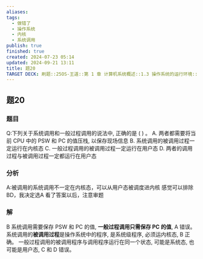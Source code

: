 ```yaml
---
aliases: 
tags:
  - 做错了
  - 操作系统
  - 内核
  - 系统调用
publish: true
finished: true
created: 2024-07-23 05:14
updated: 2024-09-21 13:11
title: 题20
TARGET DECK: 刷题::25OS-王道::第 1 章 计算机系统概述::1.3 操作系统的运行环境::题20
---
```

## 题20
### 题目
Q:下列关于系统调用和一般过程调用的说法中, 正确的是 ( ) 。
A. 两者都需要将当前 CPU 中的 PSW 和 PC 的值压栈, 以保存现场信息
B. 系统调用的被调用过程一定运行在内核态
C. 一般过程调用的被调用过程一定运行在用户态
D. 两者的调用过程与被调用过程一定都运行在用户态
### 分析
A:被调用的系统调用不一定在内核态，可以从用户态被调度进内核
感觉可以排除BD，我决定选A
看了答案以后，注意审题
### 解
B
系统调用需要保存 PSW 和 PC 的值, **一般过程调用只需保存 PC 的值**, A 错误。
系统调用的**被调用过程**是操作系统中的程序, 是系统级程序, 必须运内核态, B 正确。
一般过程调用的被调用程序与调用程序运行在同一个状态, 可能是系统态, 也可能是用户态, C 和 D 错误。
<!--ID: 1724147519704-->

